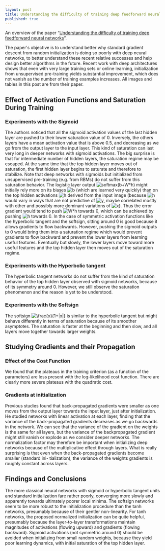 ```yaml
---
layout: post
title: Understanding the difficulty of training deep feedforward neural networks
published: true
---
```


An overview of the paper “[Understanding the difficulty of training deep feedforward neural networks](http://proceedings.mlr.press/v9/glorot10a/glorot10a.pdf)”.
<!--break-->
The paper's objective is to understand better why standard gradient descent from random initialization is doing so poorly with deep neural networks, to better understand these recent relative successes and help design better algorithms in the future. Recent work with deep architectures shows that even with very large training sets or online learning, initialization from unsupervised pre-training yields substantial improvement, which does not vanish as the number of training examples increases. All images and tables in this post are from their paper.

## Effect of Activation Functions and Saturation During Training

### Experiments with the Sigmoid

The authors noticed that all the sigmoid activation values of the last hidden layer are pushed to their lower saturation value of 0. Inversely, the others layers have a mean activation value that is above 0.5, and decreasing as we go from the output layer to the input layer. This kind of saturation can last very long in deeper networks with sigmoid activations. The big surprise is that for intermediate number of hidden layers, the saturation regime may be escaped. At the same time that the top hidden layer moves out of saturation, the first hidden layer begins to saturate and therefore to stabilize. Note that deep networks with sigmoids but initialized from unsupervised pre-training (e.g. from RBMs) do not suffer from this saturation behavior. The logistic
layer output <img src="https://latex.codecogs.com/gif.latex?\inline&space;softmax(b&plus;W*h)" title="softmax(b+W*h)" /> might initially rely more on its biases <img src="https://latex.codecogs.com/gif.latex?\inline&space;b" title="b" /> (which are learned very quickly) than on the top hidden activations <img src="https://latex.codecogs.com/gif.latex?\inline&space;h" title="h" /> derived from the input image (because <img src="https://latex.codecogs.com/gif.latex?\inline&space;h" title="h" /> would vary in ways that are not predictive of <img src="https://latex.codecogs.com/gif.latex?\inline&space;y" title="y" />, maybe correlated mostly with other and possibly more dominant variations of <img src="https://latex.codecogs.com/gif.latex?\inline&space;x" title="x" />). Thus the error gradient would tend to push <img src="https://latex.codecogs.com/gif.latex?\inline&space;W*h" title="W*h" /> towards 0, which can be achieved by pushing <img src="https://latex.codecogs.com/gif.latex?\inline&space;h" title="h" /> towards 0. In the case of symmetric activation functions
like the hyperbolic tangent and the softsign, sitting around 0 is good because it allows gradients to flow backwards. However, pushing the sigmoid outputs to 0 would bring them into a saturation regime which would prevent gradients to flow backward and prevent the lower layers from learning useful features. Eventually but slowly, the lower layers move toward more useful features and the top hidden layer then moves out of the saturation regime.

### Experiments with the Hyperbolic tangent

The hyperbolic tangent networks do not suffer from the kind of saturation behavior of the top hidden layer observed with sigmoid networks, because of its symmetry around 0. However, we still observe the saturation phenomenon and the reason is yet to be understood.

### Experiments with the Softsign

The softsign <img src="https://latex.codecogs.com/gif.latex?\inline&space;\frac{x}{1&plus;|x|}" title="\frac{x}{1+|x|}" /> is similar to the hyperbolic tangent but might behave differently in terms of saturation because of its smoother asymptotes. The saturation is faster at the beginning and then slow, and all layers move together towards larger weights.

## Studying Gradients and their Propagation
### Effect of the Cost Function

We found that the plateaus in the training criterion (as a function of the parameters) are less present with the log-likelihood cost function. There are clearly more severe plateaus with the quadratic cost.

### Gradients at initialization

Previous studies found that back-propagated gradients were smaller as one moves from the output layer towards the input layer, just after initialization. He studied networks with linear activation at each layer, finding that the variance of the back-propagated gradients decreases as we go backwards in the network. We can see that the variance of the gradient on the weights is the same for all layers, but the variance of the backpropagated gradient might still vanish or explode as we consider deeper networks. The normalization factor may therefore be important when initializing deep networks because of the multiplicative effect through layers. What is really surprising is that even when the back-propagated gradients become smaller (standard ini-
tialization), the variance of the weights gradients is roughly constant across layers.

## Findings and Conclusions

The more classical neural networks with sigmoid or hyperbolic tangent units and standard initialization fare rather poorly, converging more slowly and apparently towards ultimately poorer local minima. The softsign networks seem to be more robust to the initialization procedure than the tanh networks, presumably because of their gentler non-linearity. For tanh networks, the proposed normalized initialization can be quite helpful, presumably because the
layer-to-layer transformations maintain magnitudes of activations (flowing upward) and gradients (flowing backward). Sigmoid activations (not symmetric around 0) should be avoided when initializing from small random weights, because they yield poor learning dynamics, with initial saturation of the top hidden layer.

